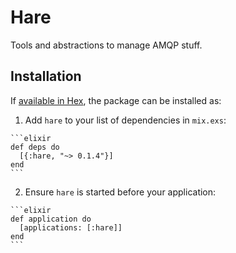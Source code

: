 # Hare

Tools and abstractions to manage AMQP stuff.

## Installation

If [available in Hex](https://hex.pm/docs/publish), the package can be installed as:

  1. Add `hare` to your list of dependencies in `mix.exs`:

    ```elixir
    def deps do
      [{:hare, "~> 0.1.4"}]
    end
    ```

  2. Ensure `hare` is started before your application:

    ```elixir
    def application do
      [applications: [:hare]]
    end
    ```

